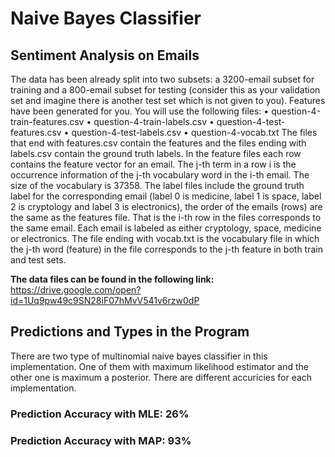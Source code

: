 # Naive Bayes Classifier
## Sentiment Analysis on Emails

The data has been already split into two subsets: a 3200-email subset for training and a 800-email subset for testing (consider this as your validation set and imagine there is another test set which is not given to you). Features have been generated for you. You will use the following files:
• question-4-train-features.csv • question-4-train-labels.csv
• question-4-test-features.csv • question-4-test-labels.csv
• question-4-vocab.txt
The files that end with features.csv contain the features and the files ending with labels.csv contain
the ground truth labels.
In the feature files each row contains the feature vector for an email. The j-th term in a row i is the occurrence information of the j-th vocabulary word in the i-th email. The size of the vocabulary is 37358. The label files include the ground truth label for the corresponding email (label 0 is medicine, label 1 is space, label 2 is cryptology and label 3 is electronics), the order of the emails (rows) are the same as the features file. That is the i-th row in the files corresponds to the same email. Each email is labeled as either cryptology, space, medicine or electronics.
The file ending with vocab.txt is the vocabulary file in which the j-th word (feature) in the file corresponds to the j-th feature in both train and test sets.

**The data files can be found in the following link:** https://drive.google.com/open?id=1Uq9pw49c9SN28iF07hMvV541v6rzw0dP
## Predictions and Types in the Program
There are two type of multinomial naive bayes classifier in this implementation. One of them with maximum likelihood estimator and the other one is maximum a posterior. There are different accuricies for each implementation.

### Prediction Accuracy with MLE: 26%
### Prediction Accuracy with MAP: 93%



